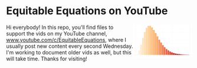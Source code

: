 # Equitable Equations on YouTube

<img src="rusty_logo.png" align="right" height="90" />

Hi everybody! In this repo, you'll find files to support the vids on my YouTube channel, www.youtube.com/c/EquitableEquations, where I usually post new content every second Wednesday. I'm working to document older vids as well, but this will take time. Thanks for visiting!

